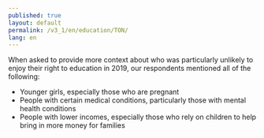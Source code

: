 ```yaml
---
published: true
layout: default
permalink: /v3_1/en/education/TON/
lang: en
---
```

When asked to provide more context about who was particularly unlikely to enjoy their right to education in 2019, our respondents mentioned all of the following:

-	Younger girls, especially those who are pregnant
-	People with certain medical conditions, particularly those with mental health conditions 
-	People with lower incomes, especially those who rely on children to help bring in more money for families